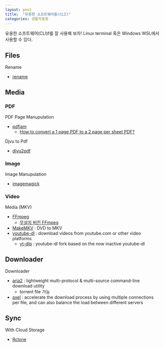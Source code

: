 ```yaml
---
layout: post
title:  "유용한 소프트웨어들(CLI)"
categories: 생활자동화
---
```


유용한 소프트웨어(CLI)f를 잘 사용해 보자! Linux terminal 혹은 Windows WSL에서 사용할 수 있다. 

## Files

Rename
* [rename](https://manpages.ubuntu.com/manpages/focal/en/man1/rename.ul.1.html)

## Media

### PDF

PDF Page Manupulation
* [pdfjam](https://github.com/rrthomas/pdfjam)
  - [How to convert a 1 page PDF to a 2 page per sheet PDF?](https://superuser.com/questions/246092/how-to-convert-a-1-page-pdf-to-a-2-page-per-sheet-pdf)

Djvu to Pdf
* [djvu2pdf](http://0x2a.at/s/projects/djvu2pdf)

### Image

Image Manupulation
* [imagemagick](https://www.imagemagick.org/script/index.php)

### Video

Media (MKV)
* [FFmpeg](https://www.ffmpeg.org/)
  - [무설치 버전 FFmpeg](https://johnvansickle.com/ffmpeg/) 
* [MakeMKV](http://www.makemkv.com/download/) : DVD to MKV
* [youtube-dl](https://github.com/ytdl-org/youtube-dl) : download videos from youtube.com or other video platforms
  - [yt-dlp](https://github.com/yt-dlp/yt-dlp) :  youtube-dl fork based on the now inactive youtube-dl

## Downloader

Downloader
* [aria2](https://aria2.github.io/) : lightweight multi-protocol & multi-source command-line download utility
  - torrent file 가능
* [axel](https://github.com/axel-download-accelerator/axel) : accelerate the download process by using multiple connections per file, and can also balance the load between different servers

## Sync

With Cloud Storage
* [Rclone](https://rclone.org/)

